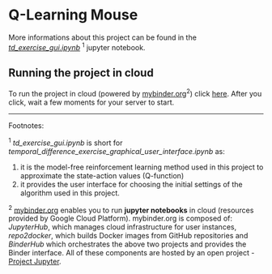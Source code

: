 # Q-Learning Mouse
More informations about this project can be found in the [*td_exercise_gui.ipynb*](td_exercise_gui.ipynb) <sup>1</sup> jupyter notebook.

## Running the project in cloud
To run the project in cloud (powered by [mybinder.org](https://mybinder.org)<sup>2</sup>) click [here](https://mybinder.org/v2/gh/ele7ija/Q-Learning-Mouse/master). After you click, wait a few moments for your server to start.

----
Footnotes:

<sup>1</sup>  *td_exercise_gui.ipynb* is short for *temporal_difference_exercise_graphical_user_interface.ipynb* as: 
1) it is the model-free reinforcement learning method used in this project to approximate the state-action values (Q-function)
2) it provides the user interface for choosing the initial settings of the algorithm used in this project.

<sup>2</sup>  [mybinder.org](https://mybinder.org) enables you to run **jupyter notebooks** in cloud (resources provided by Google Cloud Platform). mybinder.org is composed of: *JupyterHub*, which manages cloud infrastructure for user instances, *repo2docker*, which builds Docker images from GitHub repositories and *BinderHub* which orchestrates the above two projects and provides the Binder interface. All of these components are hosted by an open project - [Project Jupyter](https://github.com/jupyter/governance).
